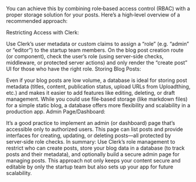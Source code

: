 You can achieve this by combining role‐based access control (RBAC) with a proper storage solution for your posts. Here’s a high‑level overview of a recommended approach:

Restricting Access with Clerk:

Use Clerk’s user metadata or custom claims to assign a “role” (e.g. “admin” or “editor”) to the startup team members.
On the blog post creation route (or component), check the user’s role (using server-side checks, middleware, or protected server actions) and only render the “create post” UI for those who have the right role.
Storing Blog Posts:

Even if your blog posts are low volume, a database is ideal for storing post metadata (titles, content, publication status, upload URLs from Uploadthing, etc.) and makes it easier to add features like editing, deleting, or draft management.
While you could use file‑based storage (like markdown files) for a simple static blog, a database offers more flexibility and scalability in a production app.
Admin Page/Dashboard:

It’s a good practice to implement an admin (or dashboard) page that’s accessible only to authorized users.
This page can list posts and provide interfaces for creating, updating, or deleting posts—all protected by server‑side role checks.
In summary:
Use Clerk’s role management to restrict who can create posts, store your blog data in a database (to track posts and their metadata), and optionally build a secure admin page for managing posts. This approach not only keeps your content secure and editable by only the startup team but also sets up your app for future scalability.